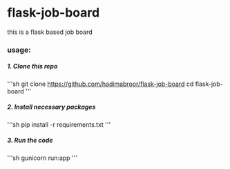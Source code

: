 # flask-job-board

this is a flask based job board

### usage:

##### 1. Clone this repo

'''sh
git clone https://github.com/hadimabroor/flask-job-board
cd flask-job-board
'''
##### 2. Install necessary packages

'''sh
pip install -r requirements.txt
'''

##### 3. Run the code

'''sh
gunicorn run:app
'''
